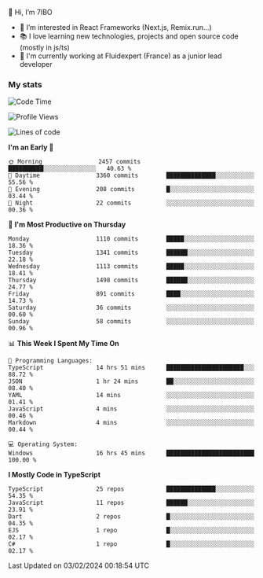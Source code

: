 👋 Hi, I’m 7IBO

- 👀 I’m interested in React Frameworks (Next.js, Remix.run...)
- 📚 I love learning new technologies, projects and open source code (mostly in js/ts)
- 💼 I'm currently working at Fluidexpert (France) as a junior lead developer

### My stats
<!--START_SECTION:waka-->
![Code Time](http://img.shields.io/badge/Code%20Time-463%20hrs%2052%20mins-blue)

![Profile Views](http://img.shields.io/badge/Profile%20Views-10-blue)

![Lines of code](https://img.shields.io/badge/From%20Hello%20World%20I%27ve%20Written-7.2%20million%20lines%20of%20code-blue)

**I'm an Early 🐤** 

```text
🌞 Morning                2457 commits        ██████████░░░░░░░░░░░░░░░   40.63 % 
🌆 Daytime                3360 commits        ██████████████░░░░░░░░░░░   55.56 % 
🌃 Evening                208 commits         █░░░░░░░░░░░░░░░░░░░░░░░░   03.44 % 
🌙 Night                  22 commits          ░░░░░░░░░░░░░░░░░░░░░░░░░   00.36 % 
```
📅 **I'm Most Productive on Thursday** 

```text
Monday                   1110 commits        █████░░░░░░░░░░░░░░░░░░░░   18.36 % 
Tuesday                  1341 commits        ██████░░░░░░░░░░░░░░░░░░░   22.18 % 
Wednesday                1113 commits        █████░░░░░░░░░░░░░░░░░░░░   18.41 % 
Thursday                 1498 commits        ██████░░░░░░░░░░░░░░░░░░░   24.77 % 
Friday                   891 commits         ████░░░░░░░░░░░░░░░░░░░░░   14.73 % 
Saturday                 36 commits          ░░░░░░░░░░░░░░░░░░░░░░░░░   00.60 % 
Sunday                   58 commits          ░░░░░░░░░░░░░░░░░░░░░░░░░   00.96 % 
```


📊 **This Week I Spent My Time On** 

```text
💬 Programming Languages: 
TypeScript               14 hrs 51 mins      ██████████████████████░░░   88.72 % 
JSON                     1 hr 24 mins        ██░░░░░░░░░░░░░░░░░░░░░░░   08.40 % 
YAML                     14 mins             ░░░░░░░░░░░░░░░░░░░░░░░░░   01.41 % 
JavaScript               4 mins              ░░░░░░░░░░░░░░░░░░░░░░░░░   00.46 % 
Markdown                 4 mins              ░░░░░░░░░░░░░░░░░░░░░░░░░   00.44 % 

💻 Operating System: 
Windows                  16 hrs 45 mins      █████████████████████████   100.00 % 
```

**I Mostly Code in TypeScript** 

```text
TypeScript               25 repos            ██████████████░░░░░░░░░░░   54.35 % 
JavaScript               11 repos            ██████░░░░░░░░░░░░░░░░░░░   23.91 % 
Dart                     2 repos             █░░░░░░░░░░░░░░░░░░░░░░░░   04.35 % 
EJS                      1 repo              █░░░░░░░░░░░░░░░░░░░░░░░░   02.17 % 
C#                       1 repo              █░░░░░░░░░░░░░░░░░░░░░░░░   02.17 % 
```




 Last Updated on 03/02/2024 00:18:54 UTC
<!--END_SECTION:waka-->
